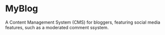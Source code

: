 # MyBlog

A Content Management System (CMS) for bloggers, featuring social media features, such as a moderated comment ssystem.
